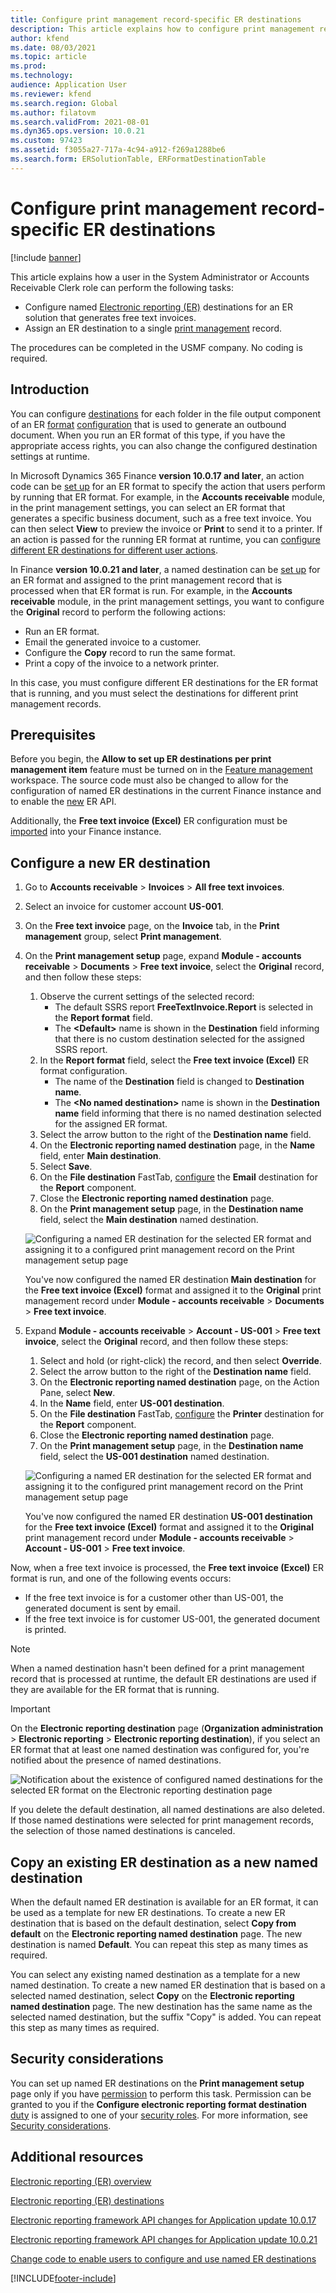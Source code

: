 ```yaml
---
title: Configure print management record-specific ER destinations
description: This article explains how to configure print management record specific-destinations for an Electronic reporting (ER) format that is configured to generate outbound documents.
author: kfend
ms.date: 08/03/2021
ms.topic: article
ms.prod: 
ms.technology: 
audience: Application User
ms.reviewer: kfend
ms.search.region: Global
ms.author: filatovm
ms.search.validFrom: 2021-08-01
ms.dyn365.ops.version: 10.0.21
ms.custom: 97423
ms.assetid: f3055a27-717a-4c94-a912-f269a1288be6
ms.search.form: ERSolutionTable, ERFormatDestinationTable
---
```


# Configure print management record-specific ER destinations

[!include [banner](../includes/banner.md)]

This article explains how a user in the System Administrator or Accounts Receivable Clerk role can perform the following tasks:

- Configure named [Electronic reporting (ER)](general-electronic-reporting.md) destinations for an ER solution that generates free text invoices.
- Assign an ER destination to a single [print management](document-reporting-services.md) record.

The procedures can be completed in the USMF company. No coding is required.

## Introduction

You can configure [destinations](electronic-reporting-destinations.md) for each folder in the file output component of an ER [format](general-electronic-reporting.md) [configuration](general-electronic-reporting.md#Configuration) that is used to generate an outbound document. When you run an ER format of this type, if you have the appropriate access rights, you can also change the configured destination settings at runtime.

In Microsoft Dynamics 365 Finance **version 10.0.17 and later**, an action code can be [set up](er-apis-app10-0-17.md) for an ER format to specify the action that users perform by running that ER format. For example, in the **Accounts receivable** module, in the print management settings, you can select an ER format that generates a specific business document, such as a free text invoice. You can then select **View** to preview the invoice or **Print** to send it to a printer. If an action is passed for the running ER format at runtime, you can [configure different ER destinations for different user actions](er-action-dependent-destinations.md).

In Finance **version 10.0.21 and later**, a named destination can be [set up](er-apis-app10-0-21.md) for an ER format and assigned to the print management record that is processed when that ER format is run. For example, in the **Accounts receivable** module, in the print management settings, you want to configure the **Original** record to perform the following actions:

- Run an ER format.
- Email the generated invoice to a customer.
- Configure the **Copy** record to run the same format.
- Print a copy of the invoice to a network printer.

In this case, you must configure different ER destinations for the ER format that is running, and you must select the destinations for different print management records.

## Prerequisites

Before you begin, the **Allow to set up ER destinations per print management item** feature must be turned on in the [Feature management](../../fin-ops/get-started/feature-management/feature-management-overview.md#the-feature-management-workspace) workspace. The source code must also be changed to allow for the configuration of named ER destinations in the current Finance instance and to enable the [new](er-apis-app10-0-21.md) ER API.

Additionally, the **Free text invoice (Excel)** ER configuration must be [imported](er-download-configurations-global-repo.md) into your Finance instance.

## Configure a new ER destination

1. Go to **Accounts receivable** \> **Invoices** \> **All free text invoices**.
2. Select an invoice for customer account **US-001**.
3. On the **Free text invoice** page, on the **Invoice** tab, in the **Print management** group, select **Print management**.
4. On the **Print management setup** page, expand **Module - accounts receivable** \> **Documents** \> **Free text invoice**, select the **Original** record, and then follow these steps:

    1.  Observe the current settings of the selected record:
        -   The default SSRS report **FreeTextInvoice.Report** is selected in the **Report format** field.
        -   The **\<Default\>** name is shown in the **Destination** field informing that there is no custom destination selected for the assigned SSRS report. 
    2.  In the **Report format** field, select the **Free text invoice (Excel)** ER format configuration.
        -   The name of the **Destination** field is changed to **Destination name**.
        -   The **\<No named destination\>** name is shown in the **Destination name** field informing that there is no named destination selected for the assigned ER format.
    3.  Select the arrow button to the right of the **Destination name** field.    
    4. On the **Electronic reporting named destination** page, in the **Name** field, enter **Main destination**.
    5. Select **Save**.
    6. On the **File destination** FastTab, [configure](er-destination-type-email.md) the **Email** destination for the **Report** component.
    7. Close the **Electronic reporting named destination** page.
    8. On the **Print management setup** page, in the **Destination name** field, select the **Main destination** named destination.

    ![Configuring a named ER destination for the selected ER format and assigning it to a configured print management record on the Print management setup page](./media/er-named-destinations-01.gif)

    You've now configured the named ER destination **Main destination** for the **Free text invoice (Excel)** format and assigned it to the **Original** print management record under **Module - accounts receivable** \> **Documents** \> **Free text invoice**.

5. Expand **Module - accounts receivable** \> **Account - US-001** \> **Free text invoice**, select the **Original** record, and then follow these steps:

    1. Select and hold (or right-click) the record, and then select **Override**.
    2. Select the arrow button to the right of the **Destination name** field.
    3. On the **Electronic reporting named destination** page, on the Action Pane, select **New**.
    4. In the **Name** field, enter **US-001 destination**.
    5. On the **File destination** FastTab, [configure](er-destination-type-print.md) the **Printer** destination for the **Report** component.
    6. Close the **Electronic reporting named destination** page.
    7. On the **Print management setup** page, in the **Destination name** field, select the **US-001 destination** named destination.

    ![Configuring a named ER destination for the selected ER format and assigning it to the configured print management record on the Print management setup page](./media/er-named-destinations-02.gif)

    You've now configured the named ER destination **US-001 destination** for the **Free text invoice (Excel)** format and assigned it to the **Original** print management record under **Module - accounts receivable** \> **Account - US-001** \> **Free text invoice**.

Now, when a free text invoice is processed, the **Free text invoice (Excel)** ER format is run, and one of the following events occurs:

- If the free text invoice is for a customer other than US-001, the generated document is sent by email.
- If the free text invoice is for customer US-001, the generated document is printed.

> [!NOTE]
> When a named destination hasn't been defined for a print management record that is processed at runtime, the default ER destinations are used if they are available for the ER format that is running.

> [!IMPORTANT]
> On the **Electronic reporting destination** page (**Organization administration** \> **Electronic reporting** \> **Electronic reporting destination**), if you select an ER format that at least one named destination was configured for, you're notified about the presence of named destinations.
>
> ![Notification about the existence of configured named destinations for the selected ER format on the Electronic reporting destination page](./media/er-named-destinations-03.png)
>
> If you delete the default destination, all named destinations are also deleted. If those named destinations were selected for print management records, the selection of those named destinations is canceled.

## Copy an existing ER destination as a new named destination

When the default named ER destination is available for an ER format, it can be used as a template for new ER destinations. To create a new ER destination that is based on the default destination, select **Copy from default** on the **Electronic reporting named destination** page. The new destination is named **Default**. You can repeat this step as many times as required.

You can select any existing named destination as a template for a new named destination. To create a new named ER destination that is based on a selected named destination, select **Copy** on the **Electronic reporting named destination** page. The new destination has the same name as the selected named destination, but the suffix "Copy" is added. You can repeat this step as many times as required.

## Security considerations

You can set up named ER destinations on the **Print management setup** page only if you have [permission](../sysadmin/role-based-security.md#permissions) to perform this task. Permission can be granted to you if the **Configure electronic reporting format destination** [duty](../sysadmin/role-based-security.md#duties) is assigned to one of your [security roles](../sysadmin/role-based-security.md#security-roles). For more information, see [Security considerations](electronic-reporting-destinations.md#security-considerations).

## Additional resources

[Electronic reporting (ER) overview](general-electronic-reporting.md)

[Electronic reporting (ER) destinations](electronic-reporting-destinations.md)

[Electronic reporting framework API changes for Application update 10.0.17](er-apis-app10-0-17.md)

[Electronic reporting framework API changes for Application update 10.0.21](er-apis-app10-0-21.md)

[Change code to enable users to configure and use named ER destinations](er-api-named-destinations.md)

[!INCLUDE[footer-include](../../../includes/footer-banner.md)]
